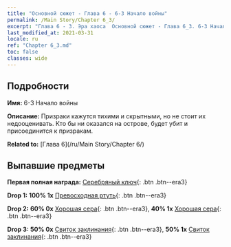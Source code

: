 ```yaml
---
title: "Основной сюжет - Глава 6 - 6-3 Начало войны"
permalink: /Main Story/Chapter 6_3/
excerpt: "Глава 6 - 3. Эра хаоса  Основной сюжет - Глава 6_3. 6-3 Начало войны"
last_modified_at: 2021-03-31
locale: ru
ref: "Chapter 6_3.md"
toc: false
classes: wide
---
```


## Подробности

 **Имя:** 6-3 Начало войны

 **Описание:** Призраки кажутся тихими и скрытными, но не стоит их недооценивать. Кто бы ни оказался на острове, будет убит и присоединится к призракам.

 **Related to:** [Глава 6](/ru/Main Story/Chapter 6/)

## Выпавшие предметы

 **Первая полная награда:** [Серебряный ключ](/ru/Items/con_693/){: .btn .btn--era3}

 **Drop 1:** **100% 1x** [Превосходная ртуть](/ru/Items/mat_21/){: .btn .btn--era3}

 **Drop 2:** **60% 0x** [Хорошая сера](/ru/Items/mat_15/){: .btn .btn--era3}, **40% 1x** [Хорошая сера](/ru/Items/mat_15/){: .btn .btn--era3}

 **Drop 3:** **50% 0x** [Свиток заклинания](/ru/Items/con_694/){: .btn .btn--era3}, **50% 1x** [Свиток заклинания](/ru/Items/con_694/){: .btn .btn--era3}


